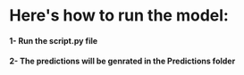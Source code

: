 # Here's how to run the model:

#### 1- Run the script.py file
#### 2- The predictions will be genrated in the Predictions folder